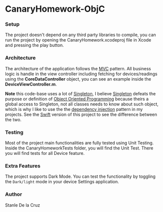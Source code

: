 # CanaryHomework-ObjC

### Setup

The project doesn't depend on any third party libraries to compile, you can run the project by opening the CanaryHomework.xcodeproj file in Xcode and pressing the play button.

### Architecture

The architecture of the application follows the [MVC](https://en.wikipedia.org/wiki/Model%E2%80%93view%E2%80%93controller) pattern. All business logic is handle in the view controller including fetching for devices/readings using the **CoreDataController** object, you can see an example inside the **DeviceViewController.m**.

**Note** this code-base uses a lot of [Singleton](https://en.wikipedia.org/wiki/Singleton_pattern), I believe [Singleton](https://en.wikipedia.org/wiki/Singleton_pattern) defeats the purpose or definition of [Object Oriented Programming](https://en.wikipedia.org/wiki/Object-oriented_programming) because theirs a global access to Singleton, not all classes needs to know about such object, which is why I like to use the  the [dependency injection](https://en.wikipedia.org/wiki/Dependency_injection) pattern in my projects. See the [Swift](https://github.com/StanleyOned/CanaryHomework-Swift) version of this project to see the difference between the two.

### Testing

Most of the project main functionalities are fully tested using Unit Testing. Inside the CanaryHomeworkTests folder, you will find the Unit Test. There you will find tests for all Device feature.

### Extra Features

The project supports Dark Mode. You can test the functionality by toggling the `Dark/light` mode in your device Settings application.

### Author

Stanle De la Cruz


